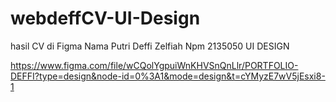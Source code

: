 # webdeffCV-UI-Design

hasil CV di Figma
Nama Putri Deffi Zelfiah
Npm 2135050
UI DESIGN

https://www.figma.com/file/wCQolYgpuiWnKHVSnQnLlr/PORTFOLIO-DEFFI?type=design&node-id=0%3A1&mode=design&t=cYMyzE7wV5jEsxi8-1
